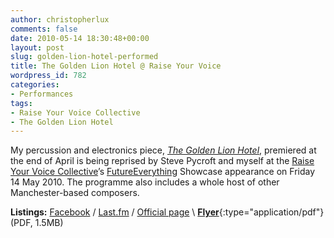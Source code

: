 ```yaml
---
author: christopherlux
comments: false
date: 2010-05-14 18:30:48+00:00
layout: post
slug: golden-lion-hotel-performed
title: The Golden Lion Hotel @ Raise Your Voice
wordpress_id: 782
categories:
- Performances
tags:
- Raise Your Voice Collective
- The Golden Lion Hotel
---
```


My percussion and electronics piece, [_The Golden Lion Hotel_](http://www.chrisswithinbank.net/2010/04/the-golden-lion-hotel/), premiered at the end of April is being reprised by Steve Pycroft and myself at the [Raise Your Voice Collective](http://www.raise-your-voice.org/)’s [FutureEverything](http://www.futureeverything.org/) Showcase appearance on Friday 14 May 2010. The programme also includes a whole host of other Manchester-based composers.

**Listings:** [Facebook](http://www.facebook.com/event.php?eid=118727814811733) / [Last.fm](http://www.last.fm/event/1502411) / [Official page](http://www.raise-your-voice.org/2010/04/raise-your-voice-live/) \\
[**Flyer**](http://www.chrisswithinbank.net/wp-content/uploads/2010/05/ryv2-flyer.pdf){:type="application/pdf"} (PDF, 1.5MB)
